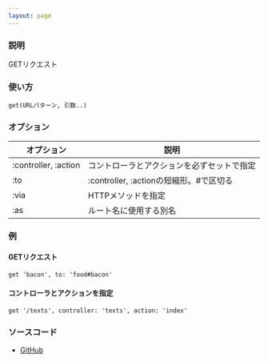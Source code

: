 ```yaml
---
layout: page
---
```


### 説明

GETリクエスト

### 使い方

    get(URLパターン, 引数..)

### オプション

| オプション           | 説明                                       |
| -------------------- | ------------------------------------------ |
| :controller, :action | コントローラとアクションを必ずセットで指定 |
| :to                  | :controller, :actionの短縮形。#で区切る    |
| :via                 | HTTPメソッドを指定                         |
| :as                  | ルート名に使用する別名                     |

### 例

#### GETリクエスト

    get 'bacon', to: 'food#bacon'

#### コントローラとアクションを指定

    get '/texts', controller: 'texts', action: 'index'

### ソースコード

- [GitHub](https://github.com/rails/rails/blob/984c3ef2775781d47efa9f541ce570daa2434a80/actionpack/lib/action_dispatch/routing/mapper.rb#L687)
